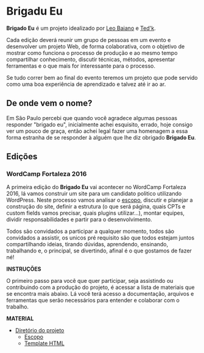 # Brigadu Eu

**Brigado Eu** é um projeto idealizado por [Leo Baiano](https://github.com/leobaiano) e [Ted'k](https://github.com/tedktedk).

Cada edição deverá reunir um grupo de pessoas em um evento e desenvolver um projeto Web, de forma colaborativa, com o objetivo de mostrar como funciona o processo de produção e ao mesmo tempo compartilhar conhecimento, discutir técnicas, métodos, apresentar ferramentas e o que mais for interessante para o processo.

Se tudo correr bem ao final do evento teremos um projeto que pode servido como uma boa experiência de aprendizado e talvez até ir ao ar.

## De onde vem o nome?

Em São Paulo percebi que quando você agradece algumas pessoas responder "brigado eu", inicialmente achei esquisito, errado, hoje consigo ver um pouco de graça, então achei legal fazer uma homenagem a essa forma estranha de se responder à alguém que lhe diz obrigado **Brigado Eu**.

## Edições

### WordCamp Fortaleza 2016

A primeira edição do **Brigado Eu**  vai acontecer no WordCamp Fortaleza 2016, lá vamos construir um site para um candidato politico utilizando WordPress. Neste processo vamos analisar o [escopo](), discutir e planejar a construção do site, definir a estrutura (o que será página, quais CPTs e custom fields vamos precisar, quais plugins utilizar...), montar equipes, dividir responsabilidades e partir para o desenvolvimento.

Todos são convidados a participar a qualquer momento, todos são convidados a assistir, os unicos pré requisito são que todos estejam juntos compartilhando ideias, tirando dúvidas, aprendendo, ensinando, trabalhando e, o principal, se divertindo, afinal é o que gostamos de fazer né!

**INSTRUÇÕES**

O primeiro passo para você que quer participar, seja assistindo ou contribuindo com a produção do projeto, é acessar a lista de materiais que se encontra mais abaixo. Lá você terá acesso a documentação, arquivos e ferramentas que serão necessários para entender e colaborar com o trabalho.

**MATERIAL**

- [Diretório do projeto](wordcamp-fortaleza-2016/)
	- [Escopo](wordcamp-fortaleza-2016/escopo.md)
	- [Template HTML](template-html/)

